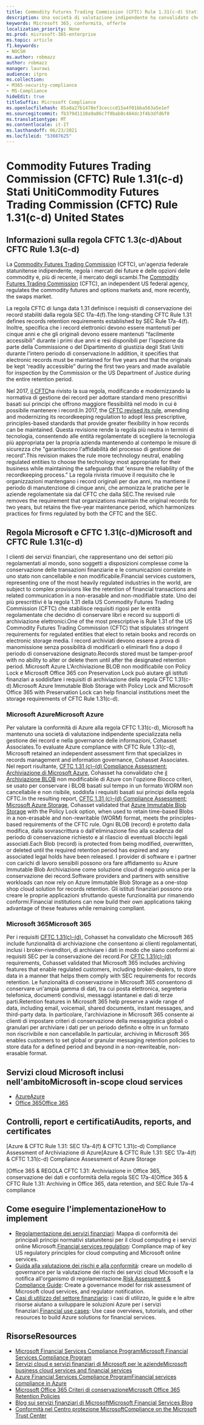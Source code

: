 ```yaml
---
title: Commodity Futures Trading Commission (CFTC) Rule 1.31(c-d) Stati Uniti
description: Una società di valutazione indipendente ha convalidato che Azure e Office 365 possono aiutare le società finanziarie a soddisfare i requisiti di conservazione dei record e di archiviazione non modificabili della regola CFTC 1.31.
keywords: Microsoft 365, conformità, offerte
localization_priority: None
ms.prod: microsoft-365-enterprise
ms.topic: article
f1.keywords:
- NOCSH
ms.author: robmazz
author: robmazz
manager: laurawi
audience: itpro
ms.collection:
- M365-security-compliance
- MS-Compliance
hideEdit: true
titleSuffix: Microsoft Compliance
ms.openlocfilehash: 85a8a27b1478ef3cecccd15a4f01bba563a5e1ef
ms.sourcegitcommit: fb379d1110a9a86c7f9bab8c484dc3f4b3dfd6f0
ms.translationtype: MT
ms.contentlocale: it-IT
ms.lasthandoff: 06/23/2021
ms.locfileid: "53087625"
---
```

# <a name="commodity-futures-trading-commission-cftc-rule-131c-d-united-states"></a><span data-ttu-id="0fd87-104">Commodity Futures Trading Commission (CFTC) Rule 1.31(c-d) Stati Uniti</span><span class="sxs-lookup"><span data-stu-id="0fd87-104">Commodity Futures Trading Commission (CFTC) Rule 1.31(c-d) United States</span></span>

## <a name="about-cftc-rule-13c-d"></a><span data-ttu-id="0fd87-105">Informazioni sulla regola CFTC 1.3(c-d)</span><span class="sxs-lookup"><span data-stu-id="0fd87-105">About CFTC Rule 1.3(c-d)</span></span>

<span data-ttu-id="0fd87-106">La [Commodity Futures Trading Commission](https://www.cftc.gov/) (CFTC), un'agenzia federale statunitense indipendente, regola i mercati dei future e delle opzioni delle commodity e, più di recente, il mercato degli scambi.</span><span class="sxs-lookup"><span data-stu-id="0fd87-106">The [Commodity Futures Trading Commission](https://www.cftc.gov/) (CFTC), an independent US federal agency, regulates the commodity futures and options markets and, more recently, the swaps market.</span></span>  
  
<span data-ttu-id="0fd87-107">La regola CFTC di lunga data 1.31 definisce i requisiti di conservazione dei record stabiliti dalla regola SEC 17a-4(f).</span><span class="sxs-lookup"><span data-stu-id="0fd87-107">The long-standing CFTC Rule 1.31 defines records retention requirements established by SEC Rule 17a-4(f).</span></span> <span data-ttu-id="0fd87-108">Inoltre, specifica che i record elettronici devono essere mantenuti per cinque anni e che gli originali devono essere mantenuti "facilmente accessibili" durante i primi due anni e resi disponibili per l'ispezione da parte della Commissione o del Dipartimento di giustizia degli Stati Uniti durante l'intero periodo di conservazione.</span><span class="sxs-lookup"><span data-stu-id="0fd87-108">In addition, it specifies that electronic records must be maintained for five years and that the originals be kept 'readily accessible” during the first two years and made available for inspection by the Commission or the US Department of Justice during the entire retention period.</span></span>  
  
<span data-ttu-id="0fd87-109">Nel 2017, [il CFTC](https://www.cftc.gov/sites/default/files/idc/groups/public/@lrfederalregister/documents/file/2017-11014a.pdf)ha rivisto la sua regola, modificando e modernizzando la normativa di gestione dei record per adottare standard meno prescrittivi basati sui principi che offrono maggiore flessibilità nel modo in cui è possibile mantenere i record.</span><span class="sxs-lookup"><span data-stu-id="0fd87-109">In 2017, the [CFTC revised its rule](https://www.cftc.gov/sites/default/files/idc/groups/public/@lrfederalregister/documents/file/2017-11014a.pdf), amending and modernizing its recordkeeping regulation to adopt less prescriptive, principles-based standards that provide greater flexibility in how records can be maintained.</span></span> <span data-ttu-id="0fd87-110">Questa revisione rende la regola più neutra in termini di tecnologia, consentendo alle entità regolamentate di scegliere la tecnologia più appropriata per la propria azienda mantenendo al contempo le misure di sicurezza che "garantiscono l'affidabilità del processo di gestione dei record".</span><span class="sxs-lookup"><span data-stu-id="0fd87-110">This revision makes the rule more technology neutral, enabling regulated entities to choose the technology most appropriate for their business while maintaining the safeguards that 'ensure the reliability of the recordkeeping process.”</span></span> <span data-ttu-id="0fd87-111">La regola rivista rimuove il requisito che le organizzazioni mantengano i record originali per due anni, ma mantiene il periodo di manutenzione di cinque anni, che armonizza le pratiche per le aziende regolamentate sia dal CFTC che dalla SEC.</span><span class="sxs-lookup"><span data-stu-id="0fd87-111">The revised rule removes the requirement that organizations maintain the original records for two years, but retains the five-year maintenance period, which harmonizes practices for firms regulated by both the CFTC and the SEC.</span></span>

## <a name="microsoft-and-cftc-rule-131c-d"></a><span data-ttu-id="0fd87-112">Regola Microsoft e CFTC 1.31(c-d)</span><span class="sxs-lookup"><span data-stu-id="0fd87-112">Microsoft and CFTC Rule 1.31(c-d)</span></span>

<span data-ttu-id="0fd87-113">I clienti dei servizi finanziari, che rappresentano uno dei settori più regolamentati al mondo, sono soggetti a disposizioni complesse come la conservazione delle transazioni finanziarie e le comunicazioni correlate in uno stato non cancellabile e non modificabile.</span><span class="sxs-lookup"><span data-stu-id="0fd87-113">Financial services customers, representing one of the most heavily regulated industries in the world, are subject to complex provisions like the retention of financial transactions and related communication in a non-erasable and non-modifiable state.</span></span> <span data-ttu-id="0fd87-114">Uno dei più prescrittivi è la regola 1.31 della US Commodity Futures Trading Commission (CFTC) che stabilisce requisiti rigosi per le entità regolamentate che decidno di conservare libri e record su supporti di archiviazione elettronici.</span><span class="sxs-lookup"><span data-stu-id="0fd87-114">One of the most prescriptive is Rule 1.31 of the US Commodity Futures Trading Commission (CFTC) that stipulates stringent requirements for regulated entities that elect to retain books and records on electronic storage media.</span></span> <span data-ttu-id="0fd87-115">I record archiviati devono essere a prova di manomissione senza possibilità di modificarli o eliminarli fino a dopo il periodo di conservazione designato.</span><span class="sxs-lookup"><span data-stu-id="0fd87-115">Records stored must be tamper-proof with no ability to alter or delete them until after the designated retention period.</span></span> <span data-ttu-id="0fd87-116">Microsoft Azure L'Archiviazione BLOB non modificabile con Policy Lock e Microsoft Office 365 con Preservation Lock può aiutare gli istituti finanziari a soddisfare i requisiti di archiviazione della regola CFTC 1.31(c-d).</span><span class="sxs-lookup"><span data-stu-id="0fd87-116">Microsoft Azure Immutable Blob Storage with Policy Lock and Microsoft Office 365 with Preservation Lock can help financial institutions meet the storage requirements of CFTC Rule 1.31(c-d).</span></span>

### <a name="microsoft-azure"></a><span data-ttu-id="0fd87-117">Microsoft Azure</span><span class="sxs-lookup"><span data-stu-id="0fd87-117">Microsoft Azure</span></span>

<span data-ttu-id="0fd87-118">Per valutare la conformità di Azure alla regola CFTC 1.31(c-d), Microsoft ha mantenuto una società di valutazione indipendente specializzata nella gestione dei record e nella governance delle informazioni, Cohasset Associates.</span><span class="sxs-lookup"><span data-stu-id="0fd87-118">To evaluate Azure compliance with CFTC Rule 1.31(c-d), Microsoft retained an independent assessment firm that specializes in records management and information governance, Cohasset Associates.</span></span> <span data-ttu-id="0fd87-119">Nel report risultante, [CFTC 1.31 (c)–(d) Compliance Assessment: Archiviazione di Microsoft Azure](https://servicetrust.microsoft.com/ViewPage/MSComplianceGuide?command=Download&downloadType=Document&downloadId=19b08fd4-d276-43e8-9461-715981d0ea20&docTab=4ce99610-c9c0-11e7-8c2c-f908a777fa4d_GRC_Assessment_Reports), Cohasset ha convalidato che [il Archiviazione BLOB](/azure/storage/blobs/storage-blob-immutable-storage) non modificabile di Azure con l'opzione Blocco criteri, se usato per conservare i BLOB basati sul tempo in un formato WORM non cancellabile e non risibile, soddisfa i requisiti basati sui principi della regola CFTC.</span><span class="sxs-lookup"><span data-stu-id="0fd87-119">In the resulting report, [CFTC 1.31 (c)–(d) Compliance Assessment: Microsoft Azure Storage](https://servicetrust.microsoft.com/ViewPage/MSComplianceGuide?command=Download&downloadType=Document&downloadId=19b08fd4-d276-43e8-9461-715981d0ea20&docTab=4ce99610-c9c0-11e7-8c2c-f908a777fa4d_GRC_Assessment_Reports), Cohasset validated that [Azure Immutable Blob Storage](/azure/storage/blobs/storage-blob-immutable-storage) with the Policy Lock option, when used to retain time-based Blobs in a non-erasable and non-rewritable (WORM) format, meets the principles-based requirements of the CFTC rule.</span></span> <span data-ttu-id="0fd87-120">Ogni BLOB (record) è protetto dalla modifica, dalla sovrascrittura o dall'eliminazione fino alla scadenza del periodo di conservazione richiesto e al rilascio di eventuali blocchi legali associati.</span><span class="sxs-lookup"><span data-stu-id="0fd87-120">Each Blob (record) is protected from being modified, overwritten, or deleted until the required retention period has expired and any associated legal holds have been released.</span></span> <span data-ttu-id="0fd87-121">I provider di software e i partner con carichi di lavoro sensibili possono ora fare affidamento su Azure Immutable Blob Archiviazione come soluzione cloud di negozio unica per la conservazione dei record.</span><span class="sxs-lookup"><span data-stu-id="0fd87-121">Software providers and partners with sensitive workloads can now rely on Azure Immutable Blob Storage as a one-stop shop cloud solution for records retention.</span></span> <span data-ttu-id="0fd87-122">Gli istituti finanziari possono ora creare le proprie applicazioni sfruttando queste funzionalità pur rimanendo conformi.</span><span class="sxs-lookup"><span data-stu-id="0fd87-122">Financial institutions can now build their own applications taking advantage of these features while remaining compliant.</span></span>

### <a name="microsoft-365"></a><span data-ttu-id="0fd87-123">Microsoft 365</span><span class="sxs-lookup"><span data-stu-id="0fd87-123">Microsoft 365</span></span>

<span data-ttu-id="0fd87-124">Per i requisiti [CFTC 1.31(c)-(d),](/microsoft-365/compliance/retention-regulatory-requirements#sec-17a-4f-finra-4511c-and-cftc-131c-d) Cohasset ha convalidato che Microsoft 365 include funzionalità di archiviazione che consentono ai clienti regolamentati, inclusi i broker-rivenditori, di archiviare i dati in modo che siano conformi ai requisiti SEC per la conservazione dei record.</span><span class="sxs-lookup"><span data-stu-id="0fd87-124">For [CFTC 1.31(c)-(d)](/microsoft-365/compliance/retention-regulatory-requirements#sec-17a-4f-finra-4511c-and-cftc-131c-d) requirements, Cohasset validated that Microsoft 365 includes archiving features that enable regulated customers, including broker-dealers, to store data in a manner that helps them comply with SEC requirements for records retention.</span></span> <span data-ttu-id="0fd87-125">Le funzionalità di conservazione in Microsoft 365 consentono di conservare un'ampia gamma di dati, tra cui posta elettronica, segreteria telefonica, documenti condivisi, messaggi istantanei e dati di terze parti.</span><span class="sxs-lookup"><span data-stu-id="0fd87-125">Retention features in Microsoft 365 help preserve a wide range of data, including email, voicemail, shared documents, instant messages, and third-party data.</span></span> <span data-ttu-id="0fd87-126">In particolare, l'archiviazione in Microsoft 365 consente ai clienti di impostare criteri di conservazione della messaggistica globali o granulari per archiviare i dati per un periodo definito e oltre in un formato non riscrivibile e non cancellabile.</span><span class="sxs-lookup"><span data-stu-id="0fd87-126">In particular, archiving in Microsoft 365 enables customers to set global or granular messaging retention policies to store data for a defined period and beyond in a non-rewriteable, non-erasable format.</span></span>

## <a name="microsoft-in-scope-cloud-services"></a><span data-ttu-id="0fd87-127">Servizi cloud Microsoft inclusi nell'ambito</span><span class="sxs-lookup"><span data-stu-id="0fd87-127">Microsoft in-scope cloud services</span></span>

- [<span data-ttu-id="0fd87-128">Azure</span><span class="sxs-lookup"><span data-stu-id="0fd87-128">Azure</span></span>](https://aka.ms/AzureCompliance)
- [<span data-ttu-id="0fd87-129">Office 365</span><span class="sxs-lookup"><span data-stu-id="0fd87-129">Office 365</span></span>](https://aka.ms/o365-compliance-framework)

## <a name="audits-reports-and-certificates"></a><span data-ttu-id="0fd87-130">Controlli, report e certificati</span><span class="sxs-lookup"><span data-stu-id="0fd87-130">Audits, reports, and certificates</span></span>

<span data-ttu-id="0fd87-131">[Azure & CFTC Rule 1.31: SEC 17a-4(f) & CFTC 1.31(c-d) Compliance Assessment of Archiviazione di Azure</span><span class="sxs-lookup"><span data-stu-id="0fd87-131">[Azure & CFTC Rule 1.31: SEC 17a-4(f) & CFTC 1.31(c-d) Compliance Assessment of Azure Storage</span></span>

<span data-ttu-id="0fd87-132">[Office 365 & REGOLA CFTC 1.31: Archiviazione in Office 365, conservazione dei dati e conformità della regola SEC 17a-4</span><span class="sxs-lookup"><span data-stu-id="0fd87-132">[Office 365 & CFTC Rule 1.31: Archiving in Office 365, data retention, and SEC Rule 17a-4 compliance</span></span>

## <a name="how-to-implement"></a><span data-ttu-id="0fd87-133">Come eseguire l'implementazione</span><span class="sxs-lookup"><span data-stu-id="0fd87-133">How to implement</span></span>

- <span data-ttu-id="0fd87-134">[Regolamentazione dei servizi finanziari](https://servicetrust.microsoft.com/ViewPage/TrustDocuments?command=Download&downloadType=Document&downloadId=5b483567-00b0-4d86-96ae-ee887dadb61c&docTab=6d000410-c9e9-11e7-9a91-892aae8839ad_Compliance_Guides): Mappa di conformità dei principali principi normativi statunitensi per il cloud computing e i servizi online Microsoft.</span><span class="sxs-lookup"><span data-stu-id="0fd87-134">[Financial services regulation](https://servicetrust.microsoft.com/ViewPage/TrustDocuments?command=Download&downloadType=Document&downloadId=5b483567-00b0-4d86-96ae-ee887dadb61c&docTab=6d000410-c9e9-11e7-9a91-892aae8839ad_Compliance_Guides): Compliance map of key US regulatory principles for cloud computing and Microsoft online services.</span></span>
- <span data-ttu-id="0fd87-135">[Guida alla valutazione dei rischi e alla conformità](https://aka.ms/RiskGovernanceGuide): creare un modello di governance per la valutazione dei rischi dei servizi cloud Microsoft e la notifica all'organismo di regolamentazione.</span><span class="sxs-lookup"><span data-stu-id="0fd87-135">[Risk Assessment & Compliance Guide](https://aka.ms/RiskGovernanceGuide): Create a governance model for risk assessment of Microsoft cloud services, and regulator notification.</span></span>
- <span data-ttu-id="0fd87-136">[Casi di utilizzo del settore finanziario](/azure/industry/financial/): i casi di utilizzo, le guide e le altre risorse aiutano a sviluppare le soluzioni Azure per i servizi finanziari.</span><span class="sxs-lookup"><span data-stu-id="0fd87-136">[Financial use cases](/azure/industry/financial/): Use case overviews, tutorials, and other resources to build Azure solutions for financial services.</span></span>

## <a name="resources"></a><span data-ttu-id="0fd87-137">Risorse</span><span class="sxs-lookup"><span data-stu-id="0fd87-137">Resources</span></span>

- [<span data-ttu-id="0fd87-138">Microsoft Financial Services Compliance Program</span><span class="sxs-lookup"><span data-stu-id="0fd87-138">Microsoft Financial Services Compliance Program</span></span>](https://aka.ms/FSCP-Print)
- [<span data-ttu-id="0fd87-139">Servizi cloud e servizi finanziari di Microsoft per le aziende</span><span class="sxs-lookup"><span data-stu-id="0fd87-139">Microsoft business cloud services and financial services</span></span>](https://www.microsoft.com/trustcenter/cloudservices/financialservices)
- [<span data-ttu-id="0fd87-140">Azure Financial Services Compliance Program</span><span class="sxs-lookup"><span data-stu-id="0fd87-140">Financial services compliance in Azure</span></span>](https://azure.microsoft.com/resources/videos/azurecon-2015-financial-services-compliance-in-azure/)
- [<span data-ttu-id="0fd87-141">Microsoft Office 365 Criteri di conservazione</span><span class="sxs-lookup"><span data-stu-id="0fd87-141">Microsoft Office 365 Retention Policies</span></span>](/office365/securitycompliance/retention-policies)
- [<span data-ttu-id="0fd87-142">Blog sui servizi finanziari di Microsoft</span><span class="sxs-lookup"><span data-stu-id="0fd87-142">Microsoft Financial Services Blog</span></span>](https://techcommunity.microsoft.com/t5/Financial-Services-Blog/bg-p/FinancialServicesBlog)
- [<span data-ttu-id="0fd87-143">Conformità nel Centro protezione Microsoft</span><span class="sxs-lookup"><span data-stu-id="0fd87-143">Compliance on the Microsoft Trust Center</span></span>](https://www.microsoft.com/trust-center/compliance/compliance-overview)
